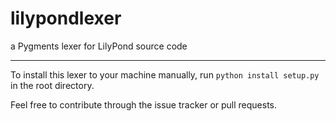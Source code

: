 # lilypondlexer
a Pygments lexer for LilyPond source code

---

To install this lexer to your machine manually, run `python install setup.py` in the root directory.

Feel free to contribute through the issue tracker or pull requests.
